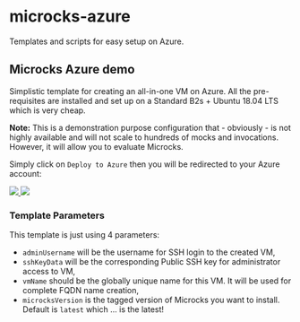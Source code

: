 # microcks-azure

Templates and scripts for easy setup on Azure.

## Microcks Azure demo

Simplistic template for creating an all-in-one VM on Azure. All the pre-requisites are installed and set up on a Standard B2s + Ubuntu 18.04 LTS which is very cheap.

**Note:** This is a demonstration purpose configuration that - obviously - is not highly available and will not scale to hundreds of mocks and invocations. However, it will allow you to evaluate Microcks.

Simply click on `Deploy to Azure` then you will be redirected to your Azure account:

<a href="https://portal.azure.com/#create/Microsoft.Template/uri/https%3A%2F%2Fraw.githubusercontent.com%2Fmicrocks%2Fmicrocks-azure%2Fmaster%2Fazure-demo-template.json" target="_blank">
    <img src="http://azuredeploy.net/deploybutton.png"/>
</a>
<a href="http://armviz.io/#/?load=https%3A%2F%2Fraw.githubusercontent.com%2Fmicrocks%2Fmicrocks-azure%2Fmaster%2Fazure-demo-template.json" target="_blank">
    <img src="http://armviz.io/visualizebutton.png"/>
</a>

### Template Parameters

This template is just using 4 parameters:
* `adminUsername` will be the username for SSH login to the created VM,
* `sshKeyData` will be the corresponding Public SSH key for administrator access to VM,
* `vmName` should be the globally unique name for this VM. It will be used for complete FQDN name creation,
* `microcksVersion` is the tagged version of Microcks you want to install. Default is `latest` which ... is the latest!
